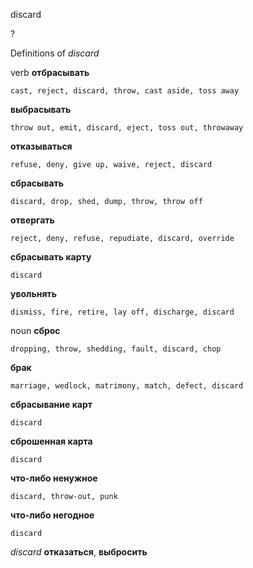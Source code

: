 discard

?


Definitions of _discard_

verb
**отбрасывать**

    cast, reject, discard, throw, cast aside, toss away
**выбрасывать**

    throw out, emit, discard, eject, toss out, throwaway
**отказываться**

    refuse, deny, give up, waive, reject, discard
**сбрасывать**

    discard, drop, shed, dump, throw, throw off
**отвергать**

    reject, deny, refuse, repudiate, discard, override
**сбрасывать карту**

    discard
**увольнять**

    dismiss, fire, retire, lay off, discharge, discard

noun
**сброс**

    dropping, throw, shedding, fault, discard, chop
**брак**

    marriage, wedlock, matrimony, match, defect, discard
**сбрасывание карт**

    discard
**сброшенная карта**

    discard
**что-либо ненужное**

    discard, throw-out, punk
**что-либо негодное**

    discard

_discard_
**отказаться**, **выбросить**